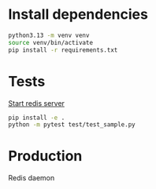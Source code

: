 # Install dependencies

```bash
python3.13 -m venv venv
source venv/bin/activate
pip install -r requirements.txt
```

# Tests
[Start redis server](../../redis-instructions.md)

```bash
pip install -e .
python -m pytest test/test_sample.py
```



# Production
Redis daemon
